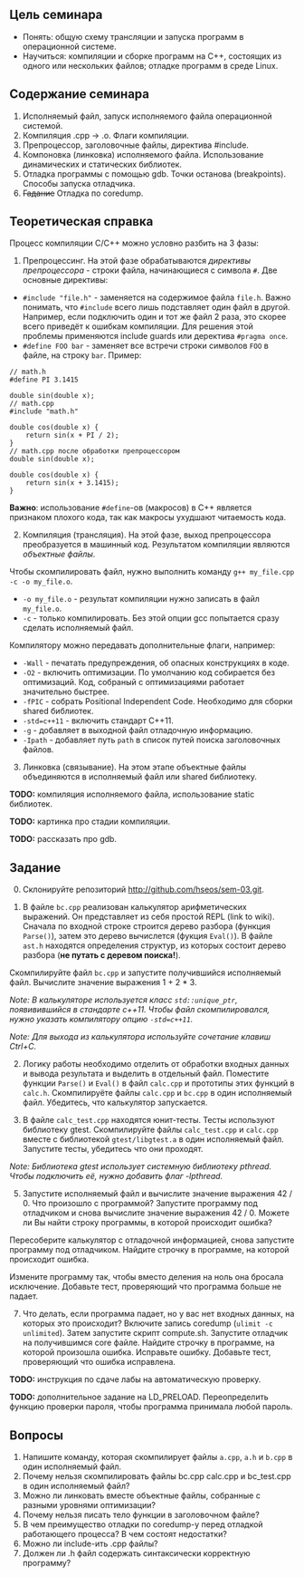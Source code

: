 ## Цель семинара
  * Понять: общую схему трансляции и запуска программ в операционной системе.
  * Научиться: компиляции и сборке программ на C++, состоящих из одного или нескольких файлов; отладке программ в среде Linux.

## Содержание семинара
  1. Исполняемый файл, запуск исполняемого файла операционной системой.
  2. Компиляция .cpp -> .o. Флаги компиляции.
  3. Препроцессор, заголовочные файлы, директива #include.
  4. Компоновка (линковка) исполняемого файла. Использование динамических и статических библиотек.
  5. Отладка программы с помощью gdb. Точки останова (breakpoints). Способы запуска отладчика.
  6. ~~Гадание~~ Отладка по coredump.

## Теоретическая справка

Процесс компиляции C/C++ можно условно разбить на 3 фазы:
1. Препроцессинг. На этой фазе обрабатываются *директивы препроцессора* - строки файла, начинающиеся с символа `#`. Две основные директивы:
  * `#include "file.h"` - заменяется на содержимое файла `file.h`. Важно понимать, что `#include` всего лишь подставляет
  один файл в другой. Например, если подключить один и тот же файл 2 раза, это скорее всего приведёт к ошибкам компиляции.
  Для решения этой проблемы применяются include guards или деректива `#pragma once`.
  * `#define FOO bar` - заменяет все встречи строки символов `FOO` в файле, на строку `bar`.
  Пример:
  ```
  // math.h
  #define PI 3.1415

  double sin(double x);
  // math.cpp
  #include "math.h"

  double cos(double x) {
      return sin(x + PI / 2);
  }
  // math.cpp после обработки препроцессором
  double sin(double x);

  double cos(double x) {
      return sin(x + 3.1415);
  }
  ```

  **Важно**: использование `#define`-ов (макросов) в C++ является признаком плохого кода, так как макросы ухудшают читаемость кода.

2. Компиляция (трансляция). На этой фазе, выход препроцессора преобразуется в машинный код. Результатом компиляции являются
  *объектные файлы*.

  Чтобы скомпилировать файл, нужно выполнить команду `g++ my_file.cpp -c -o my_file.o`.
  * `-o my_file.o` - результат компиляции нужно записать в файл `my_file.o`.
  * `-c` - только компилировать. Без этой опции gcc попытается сразу сделать исполняемый файл.

  Компилятору можно передавать дополнительные флаги, например:
  * `-Wall` - печатать предупреждения, об опасных конструкциях в коде.
  * `-O2` - включить оптимизации. По умолчанию код собирается без оптимизаций. Код, собраный с оптимизациями работает значительно быстрее.
  * `-fPIC` - собрать Positional Independent Code. Необходимо для сборки shared библиотек.
  * `-std=c++11` - включить стандарт C++11.
  * `-g` - добавляет в выходной файл отладочную информацию.
  * `-Ipath` - добавляет путь `path` в список путей поиска заголовочных файлов.

3. Линковка (связывание). На этом этапе объектные файлы объединяются в исполняемый файл или shared библиотеку.

**TODO:** компиляция исполняемого файла, использование static библиотек.

**TODO:** картинка про стадии компиляции.

**TODO:** рассказать про gdb.

## Задание

0. Склонируйте репозиторий http://github.com/hseos/sem-03.git.

1. В файле `bc.cpp` реализован калькулятор арифметических выражений. Он представляет из себя простой REPL (link to wiki).
  Сначала по входной строке строится дерево разбора (функция `Parse()`), затем это дерево вычислется (фукция `Eval()`).
  В файле `ast.h` находятся определения структур, из которых состоит дерево разбора (**не путать с деревом поиска!**).

  Скомпилируйте файл `bc.cpp` и запустите получившийся исполняемый файл. Вычислите значение выражения 1 + 2 * 3.

  *Note: В калькуляторе используется класс `std::unique_ptr`, появивившийся в стандарте c++11. Чтобы файл скомпилировался,
  нужно указать компилятору опцию `-std=c++11`.*

  *Note: Для выхода из калькулятора используйте сочетание клавиш Ctrl+C.*

2. Логику работы необходимо отделить от обработки входных данных и вывода результата и выделить в отдельный файл.
  Поместите функции `Parse()` и `Eval()` в файл `calc.cpp` и прототипы этих функций в `calc.h`. Скомпилируёте файлы `calc.cpp` и `bc.cpp` в
  один исполняемый файл. Убедитесь, что калькулятор запускается.

3. В файле `calc_test.cpp` находятся юнит-тесты. Тесты используют библиотеку gtest.
  Скомпилируйте файлы `calc_test.cpp` и `calc.cpp` вместе с библиотекой `gtest/libgtest.a` в один исполняемый файл. Запустите тесты,
  убедитесь что они проходят.

  *Note: Библиотека gtest использует системную библиотеку pthread. Чтобы подключить её, нужно добавить флаг -lpthread.*

5. Запустите исполняемый файл и вычислите значение выражения 42 / 0. Что произошло с программой?
  Запустите программу под отладчиком и снова вычислите значение выражения 42 / 0. Можете ли Вы найти строку программы, в которой происходит ошибка?

  Пересоберите калькулятор с отладочной информацией, снова запустите программу под отладчиком. Найдите строчку в программе, на которой происходит ошибка.

  Измените программу так, чтобы вместо деления на ноль она бросала исключение. Добавьте тест, проверяющий что программа больше не падает.

7. Что делать, если программа падает, но у вас нет входных данных, на которых это происходит?
  Включите запись coredump (`ulimit -c unlimited`). Затем запустите скрипт compute.sh.
  Запустите отладчик на получившимся core файле. Найдите строчку в программе, на которой произошла ошибка.
  Исправьте ошибку. Добавьте тест, проверяющий что ошибка исправлена.

**TODO:** инструкция по сдаче лабы на автоматическую проверку.

**TODO:** дополнительное задание на LD_PRELOAD. Переопределить функцию проверки пароля, чтобы программа принимала любой пароль.

## Вопросы

1. Напишите команду, которая скомпилирует файлы `a.cpp`, `a.h` и `b.cpp` в один исполняемый файл.
2. Почему нельзя скомпилировать файлы bc.cpp calc.cpp и bc_test.cpp в один исполняемый файл?
3. Можно ли линковать вместе объектные файлы, собранные с разными уровнями оптимизации?
4. Почему нельзя писать тело функции в заголовочном файле?
5. В чем преимущество отладки по coredump-у перед отладкой работающего процесса? В чем состоят недостатки?
6. Можно ли include-ить .cpp файлы?
7. Должен ли .h файл содержать синтаксически корректную программу?
